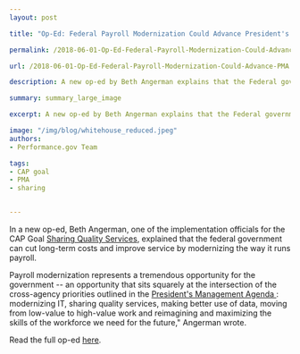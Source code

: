 ```yaml
---
layout: post

title: "Op-Ed: Federal Payroll Modernization Could Advance President's Management Agenda and Cross-Agency Priority Goals"

permalink: /2018-06-01-Op-Ed-Federal-Payroll-Modernization-Could-Advance-PMA/

url: /2018-06-01-Op-Ed-Federal-Payroll-Modernization-Could-Advance-PMA.md

description: A new op-ed by Beth Angerman explains that the Federal government can cut long-term costs and improve service by modernizing the way it runs payroll.

summary: summary_large_image

excerpt: A new op-ed by Beth Angerman explains that the Federal government can cut long-term costs and improve service by modernizing the way it runs payroll.

image: "/img/blog/whitehouse_reduced.jpeg"
authors:
- Performance.gov Team

tags:
- CAP goal
- PMA
- sharing


---
```


In a new op-ed, Beth Angerman, one of the implementation officials for the CAP Goal [Sharing Quality Services](https://www.performance.gov/CAP/CAP_goal_5.html), explained that the federal government can cut long-term costs and improve service by modernizing the way it runs payroll.

<div class="testimonial-blockquote">
Payroll modernization represents a tremendous opportunity for the government -- an opportunity that sits squarely at the intersection of the cross-agency priorities outlined in the <a href="https://www.performance.gov/PMA/PMA.html">President's Management Agenda </a>: modernizing IT, sharing quality services, making better use of data, moving from low-value to high-value work and reimagining and maximizing the skills of the workforce we need for the future," Angerman wrote.
</div>

Read the full op-ed [here](https://fcw.com/articles/2018/05/30/comment-payroll-cloud-gsa-angerman.aspx).

